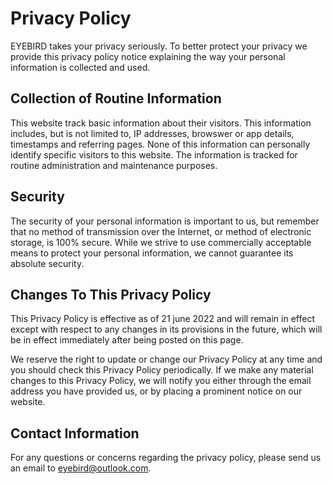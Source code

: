 # Privacy Policy

EYEBIRD takes your privacy seriously. To better protect your privacy we provide this privacy policy notice explaining the way your personal information is collected and used.


## Collection of Routine Information

This website track basic information about their visitors. This information includes, but is not limited to, IP addresses, browswer or app details, timestamps and referring pages. None of this information can personally identify specific visitors to this website. The information is tracked for routine administration and maintenance purposes.


## Security

The security of your personal information is important to us, but remember that no method of transmission over the Internet, or method of electronic storage, is 100% secure. While we strive to use commercially acceptable means to protect your personal information, we cannot guarantee its absolute security.


## Changes To This Privacy Policy

This Privacy Policy is effective as of 21 june 2022 and will remain in effect except with respect to any changes in its provisions in the future, which will be in effect immediately after being posted on this page.

We reserve the right to update or change our Privacy Policy at any time and you should check this Privacy Policy periodically. If we make any material changes to this Privacy Policy, we will notify you either through the email address you have provided us, or by placing a prominent notice on our website.


## Contact Information

For any questions or concerns regarding the privacy policy, please send us an email to eyebird@outlook.com.
